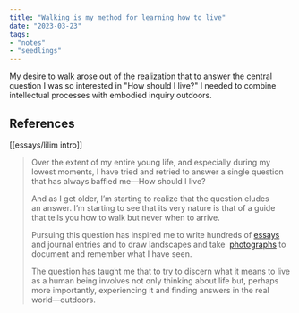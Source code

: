 ```yaml
---
title: "Walking is my method for learning how to live"
date: "2023-03-23"
tags:
- "notes"
- "seedlings"
---
```


My desire to walk arose out of the realization that to answer the central question I was so interested in "How should I live?" I needed to combine intellectual processes with embodied inquiry outdoors.

## References

[[essays/lilim intro]]
>Over the extent of my entire young life, and especially during my lowest moments, I have tried and retried to answer a single question that has always baffled me—How should I live?
>
>And as I get older, I’m starting to realize that the question eludes an answer. I’m starting to see that its very nature is that of a guide that tells you how to walk but never when to arrive.
>
>Pursuing this question has inspired me to write hundreds of [essays](https://vinceimbat.com/tags/essays/) and journal entries and to draw landscapes and take  [photographs](https://www.instagram.com/vinceimbat) to document and remember what I have seen.
>
>The question has taught me that to try to discern what it means to live as a human being involves not only thinking about life but, perhaps more importantly, experiencing it and finding answers in the real world—outdoors.